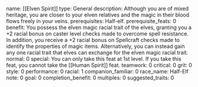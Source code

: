 name: [[Elven Spirit]]
type: General
description: Although you are of mixed heritage, you are closer to your elven relatives and the magic in their blood flows freely in your veins.
prerequisites: Half-elf.
prerequisite_feats: 0
benefit: You possess the elven magic racial trait of the elves, granting you a +2 racial bonus on caster level checks made to overcome spell resistance. In addition, you receive a +2 racial bonus on Spellcraft checks made to identify the properties of magic items. Alternatively, you can instead gain any one racial trait that elves can exchange for the elven magic racial trait.
normal: 0
special: You can only take this feat at 1st level. If you take this feat, you cannot take the [[Human Spirit]] feat.
teamwork: 0
critical: 0
grit: 0
style: 0
performance: 0
racial: 1
companion_familiar: 0
race_name: Half-Elf
note: 0
goal: 0
completion_benefit: 0
multiples: 0
suggested_traits: 0
